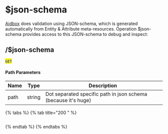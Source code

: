 # $json-schema

[Aidbox](https://www.health-samurai.io/aidbox) does validation using JSON-schema, which is generated automatically from Entity & Attribute meta-resources. Operation $json-schema provides access to this JSON-schema to debug and inspect:

## /$json-schema

<mark style="color:blue;">`GET`</mark>&#x20;

#### Path Parameters

| Name | Type   | Description                                                    |
| ---- | ------ | -------------------------------------------------------------- |
| path | string | Dot separated specific path in json schema (because it's huge) |

{% tabs %}
{% tab title="200 " %}
```
```
{% endtab %}
{% endtabs %}
